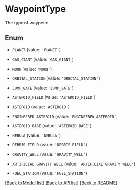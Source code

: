 # WaypointType

The type of waypoint.

## Enum

* `PLANET` (value: `'PLANET'`)

* `GAS_GIANT` (value: `'GAS_GIANT'`)

* `MOON` (value: `'MOON'`)

* `ORBITAL_STATION` (value: `'ORBITAL_STATION'`)

* `JUMP_GATE` (value: `'JUMP_GATE'`)

* `ASTEROID_FIELD` (value: `'ASTEROID_FIELD'`)

* `ASTEROID` (value: `'ASTEROID'`)

* `ENGINEERED_ASTEROID` (value: `'ENGINEERED_ASTEROID'`)

* `ASTEROID_BASE` (value: `'ASTEROID_BASE'`)

* `NEBULA` (value: `'NEBULA'`)

* `DEBRIS_FIELD` (value: `'DEBRIS_FIELD'`)

* `GRAVITY_WELL` (value: `'GRAVITY_WELL'`)

* `ARTIFICIAL_GRAVITY_WELL` (value: `'ARTIFICIAL_GRAVITY_WELL'`)

* `FUEL_STATION` (value: `'FUEL_STATION'`)

[[Back to Model list]](../README.md#documentation-for-models) [[Back to API list]](../README.md#documentation-for-api-endpoints) [[Back to README]](../README.md)


